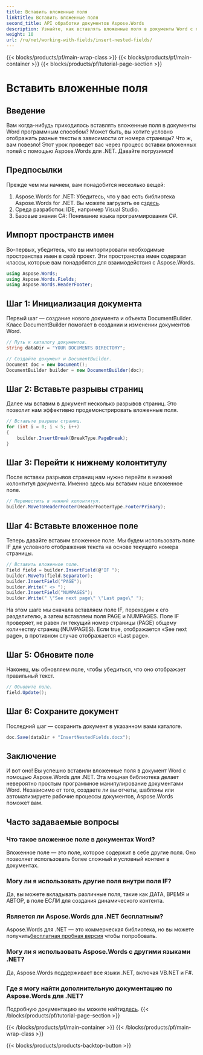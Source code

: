 ```yaml
---
title: Вставить вложенные поля
linktitle: Вставить вложенные поля
second_title: API обработки документов Aspose.Words
description: Узнайте, как вставлять вложенные поля в документы Word с помощью Aspose.Words для .NET с помощью нашего пошагового руководства. Идеально подходит для разработчиков, желающих автоматизировать создание документов.
weight: 10
url: /ru/net/working-with-fields/insert-nested-fields/
---
```


{{< blocks/products/pf/main-wrap-class >}}
{{< blocks/products/pf/main-container >}}
{{< blocks/products/pf/tutorial-page-section >}}

# Вставить вложенные поля

## Введение

Вам когда-нибудь приходилось вставлять вложенные поля в документы Word программным способом? Может быть, вы хотите условно отображать разные тексты в зависимости от номера страницы? Что ж, вам повезло! Этот урок проведет вас через процесс вставки вложенных полей с помощью Aspose.Words для .NET. Давайте погрузимся!

## Предпосылки

Прежде чем мы начнем, вам понадобится несколько вещей:

1.  Aspose.Words for .NET: Убедитесь, что у вас есть библиотека Aspose.Words for .NET. Вы можете загрузить ее с[здесь](https://releases.aspose.com/words/net/).
2. Среда разработки: IDE, например Visual Studio.
3. Базовые знания C#: Понимание языка программирования C#.

## Импорт пространств имен

Во-первых, убедитесь, что вы импортировали необходимые пространства имен в свой проект. Эти пространства имен содержат классы, которые вам понадобятся для взаимодействия с Aspose.Words.

```csharp
using Aspose.Words;
using Aspose.Words.Fields;
using Aspose.Words.HeaderFooter;
```

## Шаг 1: Инициализация документа

Первый шаг — создание нового документа и объекта DocumentBuilder. Класс DocumentBuilder помогает в создании и изменении документов Word.

```csharp
// Путь к каталогу документов.
string dataDir = "YOUR DOCUMENTS DIRECTORY";

// Создайте документ и DocumentBuilder.
Document doc = new Document();
DocumentBuilder builder = new DocumentBuilder(doc);
```

## Шаг 2: Вставьте разрывы страниц

Далее мы вставим в документ несколько разрывов страниц. Это позволит нам эффективно продемонстрировать вложенные поля.

```csharp
// Вставьте разрывы страниц.
for (int i = 0; i < 5; i++)
{
    builder.InsertBreak(BreakType.PageBreak);
}
```

## Шаг 3: Перейти к нижнему колонтитулу

После вставки разрывов страниц нам нужно перейти в нижний колонтитул документа. Именно здесь мы вставим наше вложенное поле.

```csharp
// Переместить в нижний колонтитул.
builder.MoveToHeaderFooter(HeaderFooterType.FooterPrimary);
```

## Шаг 4: Вставьте вложенное поле

Теперь давайте вставим вложенное поле. Мы будем использовать поле IF для условного отображения текста на основе текущего номера страницы.

```csharp
// Вставить вложенное поле.
Field field = builder.InsertField(@"IF ");
builder.MoveTo(field.Separator);
builder.InsertField("PAGE");
builder.Write(" <> ");
builder.InsertField("NUMPAGES");
builder.Write(" \"See next page\" \"Last page\" ");
```

На этом шаге мы сначала вставляем поле IF, переходим к его разделителю, а затем вставляем поля PAGE и NUMPAGES. Поле IF проверяет, не равен ли текущий номер страницы (PAGE) общему количеству страниц (NUMPAGES). Если true, отображается «See next page», в противном случае отображается «Last page».

## Шаг 5: Обновите поле

Наконец, мы обновляем поле, чтобы убедиться, что оно отображает правильный текст.

```csharp
// Обновите поле.
field.Update();
```

## Шаг 6: Сохраните документ

Последний шаг — сохранить документ в указанном вами каталоге.

```csharp
doc.Save(dataDir + "InsertNestedFields.docx");
```

## Заключение

И вот оно! Вы успешно вставили вложенные поля в документ Word с помощью Aspose.Words для .NET. Эта мощная библиотека делает невероятно простым программное манипулирование документами Word. Независимо от того, создаете ли вы отчеты, шаблоны или автоматизируете рабочие процессы документов, Aspose.Words поможет вам.

## Часто задаваемые вопросы

### Что такое вложенное поле в документах Word?
Вложенное поле — это поле, которое содержит в себе другие поля. Оно позволяет использовать более сложный и условный контент в документах.

### Могу ли я использовать другие поля внутри поля IF?
Да, вы можете вкладывать различные поля, такие как ДАТА, ВРЕМЯ и АВТОР, в поле ЕСЛИ для создания динамического контента.

### Является ли Aspose.Words для .NET бесплатным?
 Aspose.Words для .NET — это коммерческая библиотека, но вы можете получить[бесплатная пробная версия](https://releases.aspose.com/) чтобы попробовать.

### Могу ли я использовать Aspose.Words с другими языками .NET?
Да, Aspose.Words поддерживает все языки .NET, включая VB.NET и F#.

### Где я могу найти дополнительную документацию по Aspose.Words для .NET?
 Подробную документацию вы можете найти[здесь](https://reference.aspose.com/words/net/).
{{< /blocks/products/pf/tutorial-page-section >}}

{{< /blocks/products/pf/main-container >}}
{{< /blocks/products/pf/main-wrap-class >}}

{{< blocks/products/products-backtop-button >}}

